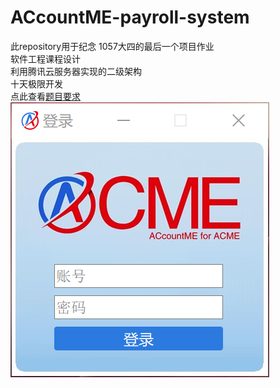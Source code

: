 # ACcountME-payroll-system
此repository用于纪念 1057大四的最后一个项目作业    
软件工程课程设计    
利用腾讯云服务器实现的二级架构    
十天极限开发    
点此查看[题目要求](https://github.com/YiChuan0712/ACcountME-payroll-system/blob/main/payroll%20system.pdf)    
![image](https://github.com/YiChuan0712/ACcountME-payroll-system/blob/main/登陆界面.png)    

